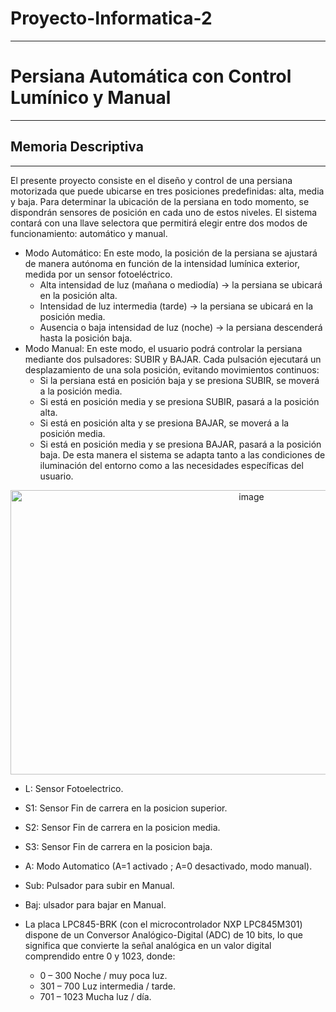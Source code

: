 # Proyecto-Informatica-2
***
# Persiana Automática con Control Lumínico y Manual
***
## Memoria Descriptiva
***
El presente proyecto consiste en el diseño y control de una persiana motorizada que puede ubicarse en tres posiciones predefinidas: alta, media y baja. Para determinar la ubicación de la persiana en todo momento, se dispondrán sensores de posición en cada uno de estos niveles.
El sistema contará con una llave selectora que permitirá elegir entre dos modos de funcionamiento: automático y manual.
* Modo Automático:
En este modo, la posición de la persiana se ajustará de manera autónoma en función de la intensidad lumínica exterior, medida por un sensor fotoeléctrico.
    * Alta intensidad de luz (mañana o mediodía) → la persiana se ubicará en la posición alta.
    * Intensidad de luz intermedia (tarde) → la persiana se ubicará en la posición media.
    * Ausencia o baja intensidad de luz (noche) → la persiana descenderá hasta la posición baja.
* Modo Manual:
En este modo, el usuario podrá controlar la persiana mediante dos pulsadores: SUBIR y BAJAR. Cada pulsación ejecutará un desplazamiento de una sola posición, evitando movimientos continuos:
    * Si la persiana está en posición baja y se presiona SUBIR, se moverá a la posición media.
    * Si está en posición media y se presiona SUBIR, pasará a la posición alta.
    * Si está en posición alta y se presiona BAJAR, se moverá a la posición media.
    * Si está en posición media y se presiona BAJAR, pasará a la posición baja.
De esta manera el sistema se adapta tanto a las condiciones de iluminación del entorno como a las necesidades específicas del usuario.

<p align="center">
<img width="755" height="455" alt="image" src="https://github.com/user-attachments/assets/e0841a08-b6ef-4422-9173-0b157ed62b0b" />

* L: Sensor Fotoelectrico.
* S1: Sensor Fin de carrera en la posicion superior.
* S2: Sensor Fin de carrera en la posicion media.
* S3: Sensor Fin de carrera en la posicion baja.
* A: Modo Automatico (A=1 activado ; A=0 desactivado, modo manual).
* Sub: Pulsador para subir en Manual.
* Baj: ulsador para bajar en Manual.

* La placa LPC845-BRK (con el microcontrolador NXP LPC845M301) dispone de un Conversor Analógico-Digital (ADC) de 10 bits, lo que significa que convierte la señal analógica en un valor digital comprendido entre 0 y 1023, donde:
    * 0 – 300	Noche / muy poca luz.
    * 301 – 700	Luz intermedia / tarde.
    * 701 – 1023	Mucha luz / día.
    
